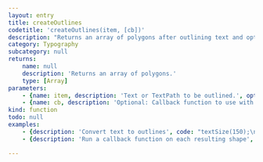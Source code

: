 ```yaml
---
layout: entry
title: createOutlines
codetitle: 'createOutlines(item, [cb])'
description: "Returns an array of polygons after outlining text and optionally processes them with a callback function.\nUse together with `pathToPoints()` for getting point and bezier coordinates from outlines. If used on a text frame,\nall linked text frames will be converted to outlines as well."
category: Typography
subcategory: null
returns:
    name: null
    description: 'Returns an array of polygons.'
    type: [Array]
parameters:
    - {name: item, description: 'Text or TextPath to be outlined.', optional: false, type: [TextFrame, TextPath]}
    - {name: cb, description: 'Optional: Callback function to use with each polygon. Passed arguments: `obj`, `loopCounter`', optional: true, type: [Function]}
kind: function
todo: null
examples:
    - {description: 'Convert text to outlines', code: "textSize(150);\nvar myText = text(\"Hello\", 0, 0, width, height);\nvar outlines = createOutlines(myText);"}
    - {description: 'Run a callback function on each resulting shape', code: "textSize(150);\nvar myText = text(\"Hello \\nWorld\", 0, 0, width, height);\nvar outlines = createOutlines(myText, function(obj){\n  var pts = pathToPoints(obj);\n  println(pts.length); // check number of points\n});"}

---
```

